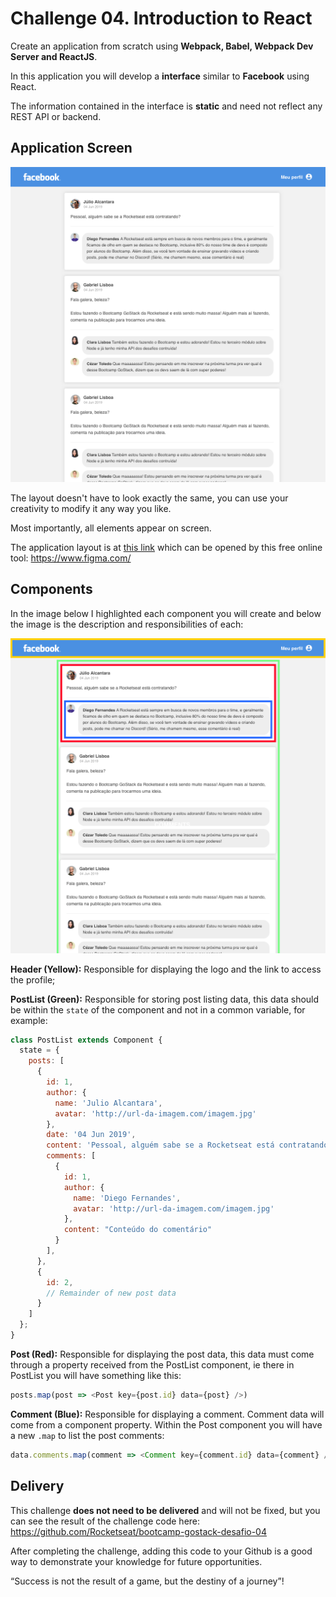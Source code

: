 # Challenge 04. Introduction to React

Create an application from scratch using **Webpack, Babel, Webpack Dev Server and ReactJS**.

In this application you will develop a **interface** similar to **Facebook** using React.

The information contained in the interface is **static** and need not reflect any REST API or backend.

## Application Screen

![Facebook](challenge-assets/facebook.png)

The layout doesn't have to look exactly the same, you can use your creativity to modify it any way you like.

Most importantly, all elements appear on screen.

The application layout is at [this link](challenge-assets/layout.sketch) which can be opened by this free online tool: https://www.figma.com/

## Components

In the image below I highlighted each component you will create and below the image is the description and responsibilities of each:

![Components](challenge-assets/components.png)

**Header (Yellow):** Responsible for displaying the logo and the link to access the profile;

**PostList (Green):** Responsible for storing post listing data, this data should be within the `state` of the component and not in a common variable, for example:

```js
class PostList extends Component {
  state = {
    posts: [
      {
        id: 1,
        author: {
          name: 'Julio Alcantara',
          avatar: 'http://url-da-imagem.com/imagem.jpg'
        },
        date: '04 Jun 2019',
        content: 'Pessoal, alguém sabe se a Rocketseat está contratando?',
        comments: [
          {
            id: 1,
            author: {
              name: 'Diego Fernandes',
              avatar: 'http://url-da-imagem.com/imagem.jpg'
            },
            content: "Conteúdo do comentário"
          }
        ],
      },
      {
        id: 2,
        // Remainder of new post data
      }
    ]
  };
}
```

**Post (Red):** Responsible for displaying the post data, this data must come through a property received from the PostList component, ie there in PostList you will have something like this:

```js
posts.map(post => <Post key={post.id} data={post} />)
```

**Comment (Blue):** Responsible for displaying a comment. Comment data will come from a component property. Within the Post component you will have a new `.map` to list the post comments:

```js
data.comments.map(comment => <Comment key={comment.id} data={comment} />)
```

## Delivery

This challenge **does not need to be delivered** and will not be fixed, but you can see the result of the challenge code here: https://github.com/Rocketseat/bootcamp-gostack-desafio-04

After completing the challenge, adding this code to your Github is a good way to demonstrate your knowledge for future opportunities.

“Success is not the result of a game, but the destiny of a journey”!
